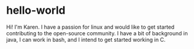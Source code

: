# hello-world
Hi! I'm Karen. I have a passion for linux and would like to get started contributing to the open-source community. I have a bit of background in java, I can work in bash, and I intend to get started working in C.
